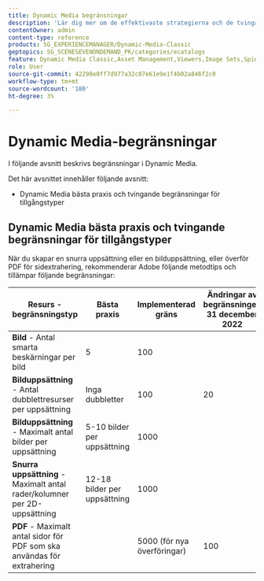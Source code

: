 ```yaml
---
title: Dynamic Media begränsningar
description: 'Lär dig mer om de effektivaste strategierna och de tvingande gränserna när du skapar en bilduppsättning eller en snurruppsättning, eller överför en PDF. Läs också om webbläsarkombinationer och operativsystemkombinationer som inte stöds för Dynamic Media Viewer. '
contentOwner: admin
content-type: reference
products: SG_EXPERIENCEMANAGER/Dynamic-Media-Classic
geptopics: SG_SCENESEVENONDEMAND_PK/categories/ecatalogs
feature: Dynamic Media Classic,Asset Management,Viewers,Image Sets,Spin Sets,eCatalog
role: User
source-git-commit: 42298e0ff7d977a32c87e61e9e1f4b02a846f2c0
workflow-type: tm+mt
source-wordcount: '180'
ht-degree: 3%

---
```


# Dynamic Media-begränsningar

I följande avsnitt beskrivs begränsningar i Dynamic Media.

Det här avsnittet innehåller följande avsnitt:

* Dynamic Media bästa praxis och tvingande begränsningar för tillgångstyper

<!-- * Unsupported web browser and operating system combinations for Dynamic Media Viewers -->

## Dynamic Media bästa praxis och tvingande begränsningar för tillgångstyper

När du skapar en snurra uppsättning eller en bilduppsättning, eller överför PDF för sidextrahering, rekommenderar Adobe följande metodtips och tillämpar följande begränsningar:

| Resurs - begränsningstyp | Bästa praxis | Implementerad gräns | Ändringar av begränsningen 31 december 2022 |
| --- | --- | --- | --- |
| **Bild** - Antal smarta beskärningar per bild | 5 | 100 |  |
| **Bilduppsättning** - Antal dubblettresurser per uppsättning | Inga dubbletter | 100 | 20 |
| **Bilduppsättning** - Maximalt antal bilder per uppsättning | 5-10 bilder per uppsättning | 1000 |
| **Snurra uppsättning** - Maximalt antal rader/kolumner per 2D-uppsättning | 12-18 bilder per uppsättning | 1000 |
| **PDF** - Maximalt antal sidor för PDF som ska användas för extrahering |  | 5000 (för nya överföringar) | 100 |

<!-- See also [Dynamic Media limitations](/help/assets/limitations.md). -->

<!-- ## Unsupported web browser and operating system combinations for Dynamic Media Viewers

Dynamic Media Viewers do not support following combinations of web browser and operating system.

* Internet Explorer 11 + Windows 7
* Internet Explorer 11 + Windows 8.1
* Internet Explorer 11 + Windows Phone 8.1
* Internet Explorer 11 + Windows Phone 8.1 Update
* Safari 6 + iOS 6.0.1
* Safari 7 + iOS 7.1
* Safari 7 + macOS X 10.9 Mavericks
* Safari 8 + iOS 8.4
* Safari 8 + macOS X 10.10 Yosemite -->